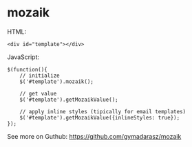 # mozaik

HTML:
```
<div id="template"></div>
```

JavaScript:
```
$(function(){
    // initialize
    $('#template').mozaik();

    // get value
    $('#template').getMozaikValue();

    // apply inline styles (tipically for email templates)
    $('#template').getMozaikValue({inlineStyles: true});
});
```

See more on Guthub: https://github.com/gymadarasz/mozaik

